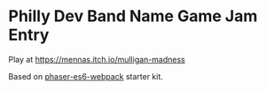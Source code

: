 # Philly Dev Band Name Game Jam Entry

Play at https://mennas.itch.io/mulligan-madness

Based on [phaser-es6-webpack](https://github.com/lean/phaser-es6-webpack) starter kit.
